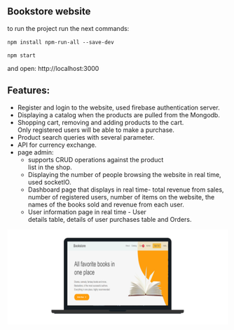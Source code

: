 ## Bookstore website

to run the project run the next commands:

```
npm install npm-run-all --save-dev
```

```
npm start
```

and open: http://localhost:3000

## Features:

- Register and login to the website, used firebase authentication server.
- Displaying a catalog when the products are pulled from the Mongodb.
- Shopping cart, removing and adding products to the cart.<br>
  Only registered users will be able to make a purchase.
- Product search queries with several parameter.
- API for currency exchange.
- page admin:
  - supports CRUD operations against the product  
    list in the shop.
  - Displaying the number of people browsing the
    website in real time, used socketIO.
  - Dashboard page that displays in real time- total
    revenue
    from sales, number of registered users, number of
    items on the website, the names of the books sold
    and revenue from each user.
  - User information page in real time - User  
    details table,
    details of user purchases table and Orders.

![controller](resources/bookstore.png)
